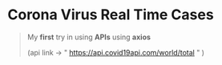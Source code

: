 # Corona Virus Real Time Cases
>  My **first** try in using **APIs** using **axios** 
>
> (api link -> " https://api.covid19api.com/world/total " )
